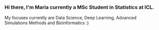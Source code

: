### Hi there, I'm Maria currently a MSc Student in Statistics at ICL. 
My focuses currently  are Data Science, Deep Learning, Advanced Simulations Methods and Bioinformatics :)
